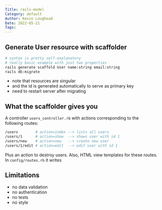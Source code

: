 ```yaml
---  
Title: rails-model  
Category: default  
Author: Kevin Loughead  
Date: 2022-05-21  
Tags:   
---  
```


## Generate User resource with scaffolder

```bash
# syntax is pretty self-explanatory
# really basic example with just two properties
rails generate scaffold User name:string email:string
rails db:migrate
```

- note that resources are singular
- and the id is generated automatically to serve as primary key
- need to restart server after migrating

## What the scaffolder gives you

A controller `users_controller.rb` with actions corresponding to the following routes:

```bash
/users        # action=index --> lists all users
/users/1      # action=show  --> shows user with id 1
/users/new    # action=new   --> create new user
/users/1/edit # action=edit  --> edit user with id 1
```

Plus an action to destroy users. Also, HTML view templates for these routes. In `config/routes.rb` it writes

## Limitations

- no data validation
- no authentication
- no tests
- no style







